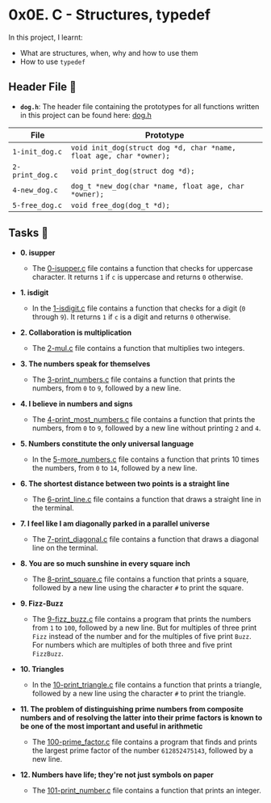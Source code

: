 # 0x0E. C - Structures, typedef

In this project, I learnt:
  * What are structures, when, why and how to use them
  * How to use `typedef`

## Header File :file_folder:

* **`dog.h`**: The header file containing the prototypes for all functions written in this project can be found here: [dog.h](./dog.h)

| File                     | Prototype                                                               |
| ------------------------ | ----------------------------------------------------------------------- |
| `1-init_dog.c`           | `void init_dog(struct dog *d, char *name, float age, char *owner);`     |
| `2-print_dog.c`          | `void print_dog(struct dog *d);` |
| `4-new_dog.c`            | `dog_t *new_dog(char *name, float age, char *owner);`           |
| `5-free_dog.c`           | `void free_dog(dog_t *d);`           |

## Tasks :page_with_curl:

* **0. isupper**
  * The [0-isupper.c](./0-isupper.c) file contains a function that checks for uppercase character. It returns `1` if `c` is uppercase and returns `0` otherwise.

* **1. isdigit**
  * In the [1-isdigit.c](./1-isdigit.c) file contains a function that checks for a digit (`0` through `9`). It returns `1` if `c` is a digit and returns `0` otherwise.

* **2. Collaboration is multiplication**
  * The [2-mul.c](./2-mul.c) file contains a function that multiplies two integers.

* **3. The numbers speak for themselves**
  * The [3-print_numbers.c](./3-print_numbers.c) file contains a function that prints the numbers, from `0` to `9`, followed by a new line.

* **4. I believe in numbers and signs**
  * The [4-print_most_numbers.c](./4-print_most_numbers.c) file contains a function that prints the numbers, from `0` to `9`, followed by a new line without printing `2` and `4`.

* **5. Numbers constitute the only universal language**
  * In the [5-more_numbers.c](./5-more_numbers.c) file contains a function that prints 10 times the numbers, from `0` to `14`, followed by a new line.

* **6. The shortest distance between two points is a straight line**
  * The [6-print_line.c](./6-print_line.c) file contains a function that draws a straight line in the terminal.

* **7. I feel like I am diagonally parked in a parallel universe**
  * The [7-print_diagonal.c](./7-print_diagonal.c) file contains a function that draws a diagonal line on the terminal.

* **8. You are so much sunshine in every square inch**
  * The [8-print_square.c](./8-print_square.c) file contains a function that prints a square, followed by a new line using the character `#` to print the square.

* **9. Fizz-Buzz**
  * The [9-fizz_buzz.c](./9-fizz_buzz.c) file contains a program that prints the numbers from `1` to `100`, followed by a new line. But for multiples of three print `Fizz` instead of the number and for the multiples of five print `Buzz`. For numbers which are multiples of both three and five print `FizzBuzz`.

* **10. Triangles**
  * In the [10-print_triangle.c](./10-print_triangle.c) file contains a function that prints a triangle, followed by a new line using the character `#` to print the triangle.

* **11. The problem of distinguishing prime numbers from composite numbers and of resolving the latter into their prime factors is known to be one of the most important and useful in arithmetic**
  * The [100-prime_factor.c](./100-prime_factor.c) file contains a program that finds and prints the largest prime factor of the number `612852475143`, followed by a new line.

* **12. Numbers have life; they're not just symbols on paper**
  * The [101-print_number.c](./101-print_number.c) file contains a function that prints an integer.
